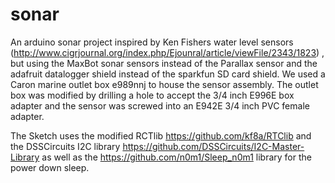 sonar
=====

An arduino sonar project inspired by Ken Fishers 
water level sensors (http://www.cigrjournal.org/index.php/Ejounral/article/viewFile/2343/1823) , but using the MaxBot sonar sensors instead of the Parallax
sensor and the adafruit datalogger shield instead of the sparkfun SD card shield. We used a Caron marine outlet box e989nnj to house
the sensor assembly. The outlet box was modified by drilling a hole to accept the 3/4 inch  E996E box adapter and the 
sensor was 
screwed into an E942E 3/4 inch PVC female adapter. 

The Sketch uses the modified RCTlib https://github.com/kf8a/RTClib and the DSSCircuits I2C library https://github.com/DSSCircuits/I2C-Master-Library as well as the https://github.com/n0m1/Sleep_n0m1 library for the 
power down sleep.
